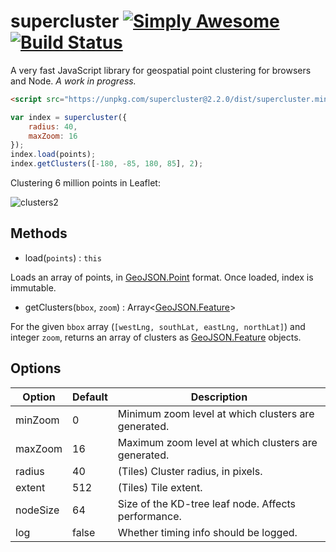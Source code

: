 # supercluster [![Simply Awesome](https://img.shields.io/badge/simply-awesome-brightgreen.svg)](https://github.com/mourner/projects) [![Build Status](https://travis-ci.org/mapbox/supercluster.svg?branch=master)](https://travis-ci.org/mapbox/supercluster)

A very fast JavaScript library for geospatial point clustering for browsers and Node. _A work in progress._

```html
<script src="https://unpkg.com/supercluster@2.2.0/dist/supercluster.min.js"></script>
```

```js
var index = supercluster({
    radius: 40,
    maxZoom: 16
});
index.load(points);
index.getClusters([-180, -85, 180, 85], 2);
```

Clustering 6 million points in Leaflet:

![clusters2](https://cloud.githubusercontent.com/assets/25395/11857351/43407b46-a40c-11e5-8662-e99ab1cd2cb7.gif)

## Methods

* load(`points`) : `this`

Loads an array of points, in [GeoJSON.Point](http://geojson.org/geojson-spec.html#point) format. Once loaded, index is immutable.

* getClusters(`bbox`, `zoom`) : Array<[GeoJSON.Feature](http://geojson.org/geojson-spec.html#feature-objects)>

For the given `bbox` array (`[westLng, southLat, eastLng, northLat]`) and integer `zoom`, returns an array of clusters as [GeoJSON.Feature](http://geojson.org/geojson-spec.html#feature-objects) objects.

## Options

| Option   | Default | Description                                         |
|----------|---------|-----------------------------------------------------|
| minZoom  | 0       | Minimum zoom level at which clusters are generated. |
| maxZoom  | 16      | Maximum zoom level at which clusters are generated. |
| radius   | 40      | (Tiles) Cluster radius, in pixels.                  |
| extent   | 512     | (Tiles) Tile extent.                                |
| nodeSize | 64      | Size of the KD-tree leaf node. Affects performance. |
| log      | false   | Whether timing info should be logged.               |
